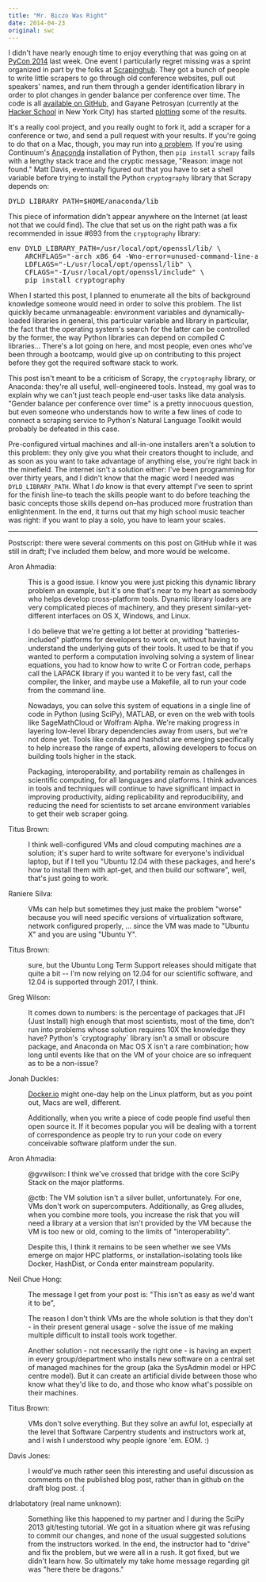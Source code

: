 ```yaml
---
title: "Mr. Biczo Was Right"
date: 2014-04-23
original: swc
---
```

<p>
  I didn't have nearly enough time to enjoy everything that was going on
  at <a href="https://us.pycon.org/2014/">PyCon 2014</a> last week.
  One event I particularly regret missing was a sprint
  organized in part by the folks at <a href="http://scrapinghub.com/">Scrapinghub</a>.
  They got a bunch of people to write little scrapers to go through old conference websites,
  pull out speakers' names,
  and run them through a gender identification library
  in order to plot changes in gender balance per conference over time.
  The code is all <a href="https://github.com/scrapinghub/pycon-speakers">available on GitHub</a>,
  and Gayane Petrosyan
  (currently at the <a href="https://www.hackerschool.com/">Hacker School</a> in New York City)
  has started <a href="http://nbviewer.ipython.org/github/pgayane/pycon-speakers/blob/dataanalysis/gender.ipynb">plotting</a>
  some of the results.
</p>
<p>
  It's a really cool project,
  and you really ought to fork it,
  add a scraper for a conference or two,
  and send a pull request with your results.
  If you're going to do that on a Mac,
  though,
  you may run into <a href="https://github.com/pyca/cryptography/issues/693">a problem</a>.
  If you're using Continuum's <a href="https://store.continuum.io/cshop/anaconda/">Anaconda</a> installation of Python,
  then <code>pip install scrapy</code> fails
  with a lengthy stack trace and the cryptic message, "Reason: image not found."
  Matt Davis,
  eventually figured out that you have to set a shell variable before trying to install
  the Python <code>cryptography</code> library
  that Scrapy depends on:
</p>
<pre>
DYLD_LIBRARY_PATH=$HOME/anaconda/lib
</pre>
<p>
  This piece of information didn't appear anywhere on the Internet
  (at least not that we could find).
  The clue that set us on the right path
  was a fix recommended in issue #693 from the <code>cryptography</code> library:
</p>
<pre>
env DYLD_LIBRARY_PATH=/usr/local/opt/openssl/lib/ \
    ARCHFLAGS="-arch x86_64 -Wno-error=unused-command-line-argument-hard-error-in-future" \
    LDFLAGS="-L/usr/local/opt/openssl/lib" \
    CFLAGS="-I/usr/local/opt/openssl/include" \
    pip install cryptography
</pre>
<p>
  When I started this post,
  I planned to enumerate all the bits of background knowledge someone would need
  in order to solve this problem.
  The list quickly became unmanageable:
  environment variables and dynamically-loaded libraries in general,
  this particular variable and library in particular,
  the fact that the operating system's search for the latter
  can be controlled by the former,
  the way Python libraries can depend on compiled C libraries…
  There's a lot going on here,
  and most people,
  even ones who've been through a bootcamp,
  would give up on contributing to this project
  before they got the required software stack to work.
</p>
<p>
  This post isn't meant to be a criticism of Scrapy,
  the <code>cryptography</code> library,
  or Anaconda:
  they're all useful, well-engineered tools.
  Instead,
  my goal was to explain why we can't just teach people end-user tasks like data analysis.
  "Gender balance per conference over time" is a pretty innocuous question,
  but even someone who understands
  how to write a few lines of code to connect a scraping service
  to Python's Natural Language Toolkit
  would probably be defeated in this case.
</p>
<p>
  Pre-configured virtual machines and all-in-one installers aren't a solution to this problem:
  they only give you what their creators thought to include,
  and as soon as you want to take advantage of anything else,
  you're right back in the minefield.
  The internet isn't a solution either:
  I've been programming for over thirty years,
  and I didn't know that the magic word I needed was <code>DYLD_LIBRARY_PATH</code>.
  What I <em>do</em> know is that
  every attempt I've seen to sprint for the finish line–to teach
  the skills people want to do
  before teaching the basic concepts those skills depend on–has produced more frustration than enlightenment.
  In the end,
  it turns out that my high school music teacher was right:
  if you want to play a solo,
  you have to learn your scales.
</p>
<hr/>
<p>
  Postscript:
  there were several comments on this post on GitHub
  while it was still in draft;
  I've included them below,
  and more would be welcome.
</p>
<dl>
  <dt>Aron Ahmadia:</dt>
  <dd>
<p>This is a good issue.  I know you were just picking this 
dynamic library problem an example, but it's one that's near to my heart
 as somebody who helps develop cross-platform tools.  Dynamic library 
loaders are very complicated pieces of machinery, and they present 
similar-yet-different interfaces on OS X, Windows, and Linux.  </p>

<p>I do believe that we're getting a lot better at providing 
"batteries-included" platforms for developers to work on, without having
 to understand the underlying guts of their tools.  It used to be that 
if you wanted to perform a computation involving solving a system of 
linear equations, you had to know how to write C or Fortran code, 
perhaps call the LAPACK library if you wanted it to be very fast, call 
the compiler, the linker, and maybe use a Makefile, all to run your code
 from the command line.</p>

<p>Nowadays, you can solve this system of equations in a single line of 
code in Python (using SciPy), MATLAB, or even on the web with tools like
 SageMathCloud or Wolfram Alpha.  We're making progress in layering 
low-level library dependencies away from users, but we're not done yet. 
 Tools like conda and hashdist are emerging specifically to help 
increase the range of experts, allowing developers to focus on building 
tools higher in the stack.</p>

<p>Packaging, interoperability, and portability remain as challenges in 
scientific computing, for all languages and platforms.  I think advances
 in tools and techniques will continue to have significant impact in 
improving productivity, aiding replicability and reproducibility, and 
reducing the need for scientists to set arcane environment variables to 
get their web scraper going.</p>
  </dd>
  <dt>Titus Brown:</dt>
  <dd>
            <p>I think well-configured VMs and cloud computing machines <em>are</em>
 a solution; it's super hard to write software for everyone's individual
 laptop, but if I tell you "Ubuntu 12.04 with these packages, and here's
 how to install them with apt-get, and then build our software", well, 
that's just going to work.</p>
  </dd>
  <dt>Raniere Silva:</dt>
  <dd>
<p>VMs can help but sometimes they just make the problem "worse" because
 you will need specific versions of virtualization software, network 
configured properly, … since the VM was made to "Ubuntu X" and you are
 using "Ubuntu Y".</p>
  </dd>
  <dt>Titus Brown:</dt>
  <dd>
<p>sure, but the Ubuntu Long Term Support releases should mitigate that 
quite a bit -- I'm now relying on 12.04 for our scientific software, and
 12.04 is supported through 2017, I think.</p>
  </dd>
  <dt>Greg Wilson:</dt>
  <dd>
    <p>
It comes down to numbers: is the percentage of packages that JFI (Just
Install) high enough that most scientists, most of the time, don't run
into problems whose solution requires 10X the knowledge they have?
Python's `cryptography` library isn't a small or obscure package, and
Anaconda on Mac OS X isn't a rare combination; how long until events
like that on the VM of your choice are so infrequent as to be a non-issue?</p>
  </dd>
  <dt>Jonah Duckles:</dt>
  <dd>
    <p><a href="http://docker.io/">Docker.io</a> might one-day help on the Linux platform, but as you point out, Macs are well, different.  </p>

<p>Additionally, when you write a piece of code people find useful then 
open source it.  If it becomes popular you will be dealing with a 
torrent of correspondence as people try to run your code on every 
conceivable software platform under the sun.</p>
  </dd>
  <dt>Aron Ahmadia:</dt>
  <dd>
    <p>@gvwilson: I think we've crossed that bridge with the core SciPy Stack on the major platforms.</p>

<p>@ctb: The VM
 solution isn't a silver bullet, unfortunately.   For one, VMs don't 
work on supercomputers.  Additionally, as Greg alludes, when you combine
 more tools, you increase the risk that you will need a library at a 
version that isn't provided by the VM because the VM is too new or old, 
coming to the limits of "interoperability".  </p>

<p>Despite this, I think it remains to be seen whether we see VMs emerge
 on major HPC platforms, or installation-isolating tools like Docker, 
HashDist, or Conda enter mainstream popularity.</p>
  </dd>
  <dt>Neil Chue Hong:</dt>
  <dd>
            <p>The message I get from your post is: "This isn't as easy as we'd want it to be",</p>

<p>The reason I don't think VMs are the whole solution is that they 
don't - in their present general usage - solve the issue of me making 
multiple difficult to install tools work together.</p>

<p>Another solution - not necessarily the right one - is having an 
expert in every group/department who installs new software on a central 
set of managed machines for the group (aka the SysAdmin model or HPC 
centre model). But it can create an artificial divide between those who 
know what they'd like to do, and those who know what's possible on their
 machines. </p>
  </dd>
  <dt>Titus Brown:</dt>
  <dd>
            <p>VMs don't solve everything. But they solve an awful lot, 
especially at the level that Software Carpentry students and instructors
 work at, and I wish I understood why people ignore 'em.  EOM. :)</p>
  </dd>
  <dt>Davis Jones:</dt>
  <dd>
            <p>I would've much rather seen this interesting and useful 
discussion as comments on the published blog post, rather than in github
 on the draft blog post. :(</p>
  </dd>
  <dt>drlabotatory (real name unknown):</dt>
  <dd>
            <p>Something like this happened to my partner and I during 
the SciPy 2013 git/testing tutorial. We got in a situation where git was
 refusing to commit our changes, and none of the usual suggested 
solutions from the instructors worked. In the end, the instructor had to
 "drive" and fix the problem, but we were all in a rush. It got fixed, 
but we didn't learn how. So ultimately my take home message regarding 
git was "here there be dragons."</p>
  </dd>
</dl>
